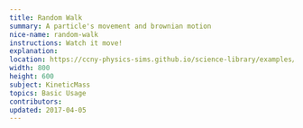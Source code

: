 ```yaml
---
title: Random Walk
summary: A particle's movement and brownian motion
nice-name: random-walk
instructions: Watch it move!
explanation:
location: https://ccny-physics-sims.github.io/science-library/examples/random-walk/
width: 800
height: 600
subject: KineticMass
topics: Basic Usage
contributors:
updated: 2017-04-05
---
```


